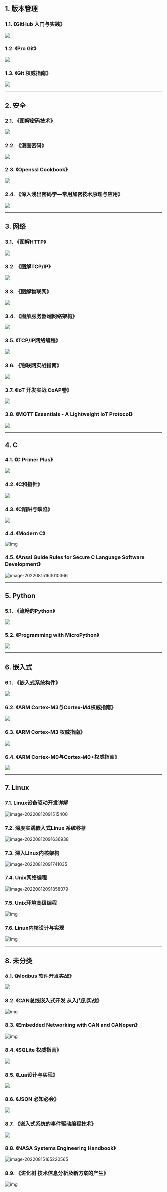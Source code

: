 ## 1. 版本管理

### 1.1. 《GitHub 入门与实践》

<img src="https://openlinker.oss-cn-hangzhou.aliyuncs.com/img/image-20220809143248258.png"/>

### 1.2. 《Pro Git》

<img src="https://openlinker.oss-cn-hangzhou.aliyuncs.com/img/47e02f7faf4c65b8.jpg"/>

### 1.3. 《Git 权威指南》
<img src="https://openlinker.oss-cn-hangzhou.aliyuncs.com/img/image-20220809143537769.png"/>

***

## 2. 安全
### 2.1. 《图解密码技术》
<img src="https://openlinker.oss-cn-hangzhou.aliyuncs.com/img/image-20220809142900632.png"/>

### 2.2. 《漫画密码》
<img src="https://openlinker.oss-cn-hangzhou.aliyuncs.com/img/image-20220809142933466.png"/>

### 2.3. 《Openssl Cookbook》
<img src="https://openlinker.oss-cn-hangzhou.aliyuncs.com/img/image-20220809143006092.png"/>

### 2.4. 《深入浅出密码学—常用加密技术原理与应用》
<img src="https://openlinker.oss-cn-hangzhou.aliyuncs.com/img/image-20220809143035596.png"/>

***


## 3. 网络

### 3.1. 《图解HTTP》

<img src="https://openlinker.oss-cn-hangzhou.aliyuncs.com/img/image-20220809144234584.png"/>

### 3.2. 《图解TCP/IP》

<img src="https://openlinker.oss-cn-hangzhou.aliyuncs.com/img/image-20220809144325722.png" />

### 3.3. 《图解物联网》

<img src="https://openlinker.oss-cn-hangzhou.aliyuncs.com/img/image-20220809144457853.png"/>

### 3.4. 《图解服务器端网络架构》

<img src="https://openlinker.oss-cn-hangzhou.aliyuncs.com/img/image-20220809144607600.png"/>

### 3.5. 《TCP/IP网络编程》

<img src="https://openlinker.oss-cn-hangzhou.aliyuncs.com/img/image-20220809150109107.png"/>

### 3.6. 《物联网实战指南》

<img src="https://openlinker.oss-cn-hangzhou.aliyuncs.com/img/image-20220809144747155.png"/>

### 3.7. 《IoT 开发实战 CoAP卷》

<img src="https://openlinker.oss-cn-hangzhou.aliyuncs.com/img/image-20220809144922328.png"/>

### 3.8. 《MQTT Essentials - A Lightweight IoT Protocol》

<img src="https://openlinker.oss-cn-hangzhou.aliyuncs.com/img/image-20220809145236672.png"/>

***


## 4. C

### 4.1. 《C Primer Plus》

<img src="https://openlinker.oss-cn-hangzhou.aliyuncs.com/img/image-20220809145439714.png"/>

### 4.2. 《C和指针》

<img src="https://openlinker.oss-cn-hangzhou.aliyuncs.com/img/image-20220809145528565.png"/>

### 4.3. 《C陷阱与缺陷》

<img src="https://openlinker.oss-cn-hangzhou.aliyuncs.com/img/image-20220809145713514.png"/>

### 4.4. 《Modern C》

![img](https://openlinker.oss-cn-hangzhou.aliyuncs.com/img/edc20f81c826356e.jpg)

### 4.5. 《Anssi Guide Rules for Secure C Language Software Development》

![image-20220815163010366](https://openlinker.oss-cn-hangzhou.aliyuncs.com/img/image-20220815163010366.png)


***

## 5. Python

### 5.1. 《流畅的Python》

<img src="https://openlinker.oss-cn-hangzhou.aliyuncs.com/img/image-20220809142035047.png"/>

### 5.2. 《Programming with MicroPython》

<img src="https://openlinker.oss-cn-hangzhou.aliyuncs.com/img/image-20220809142509665.png"/>

***

## 6. 嵌入式

### 6.1. 《嵌入式系统构件》

<img src="https://openlinker.oss-cn-hangzhou.aliyuncs.com/img/190208b5d3e1eb5c.jpg"/>

### 6.2. 《ARM Cortex-M3与Cortex-M4权威指南》

<img src="https://openlinker.oss-cn-hangzhou.aliyuncs.com/img/image-20220809150001822.png"/>

### 6.3. 《ARM Cortex-M3 权威指南》

<img src="https://openlinker.oss-cn-hangzhou.aliyuncs.com/img/image-20220809150318073.png"/>

### 6.4. 《ARM Cortex-M0与Cortex-M0+权威指南》

<img src="https://openlinker.oss-cn-hangzhou.aliyuncs.com/img/5be96475N2cad7689.jpg"/>

***

## 7. Linux

### 7.1. Linux设备驱动开发详解

![image-20220812091515400](https://openlinker.oss-cn-hangzhou.aliyuncs.com/img/image-20220812091515400.png)


### 7.2. 深度实践嵌入式Linux 系统移植

![image-20220812091636938](https://openlinker.oss-cn-hangzhou.aliyuncs.com/img/image-20220812091636938.png)

### 7.3. 深入Linux内核架构

![image-20220812091741035](https://openlinker.oss-cn-hangzhou.aliyuncs.com/img/image-20220812091741035.png)

### 7.4. Unix网络编程

![image-20220812091858079](https://openlinker.oss-cn-hangzhou.aliyuncs.com/img/image-20220812091858079.png)


### 7.5. Unix环境高级编程

![img](https://openlinker.oss-cn-hangzhou.aliyuncs.com/img/1cd9a5202c3c5b6d.jpg)

### 7.6. Linux内核设计与实现

![img](https://openlinker.oss-cn-hangzhou.aliyuncs.com/img/fa494c878db53f44.jpg)

***

## 8. 未分类

### 8.1. 《Modbus 软件开发实战》

<img src="https://openlinker.oss-cn-hangzhou.aliyuncs.com/img/image-20220809145102843.png"/>

### 8.2. 《CAN总线嵌入式开发  从入门到实战》

![img](https://openlinker.oss-cn-hangzhou.aliyuncs.com/img/57313f53N4688c5e4.jpg)

### 8.3. 《Embedded Networking with CAN and CANopen》

![img](https://openlinker.oss-cn-hangzhou.aliyuncs.com/img/s2563052.jpg)

### 8.4. 《SQLite 权威指南》

<img src="https://openlinker.oss-cn-hangzhou.aliyuncs.com/img/image-20220809143832974.png"/>

### 8.5. 《Lua设计与实现》

<img src="https://openlinker.oss-cn-hangzhou.aliyuncs.com/img/image-20220809144022818.png"/>

### 8.6. 《JSON 必知必会》

<img src="https://openlinker.oss-cn-hangzhou.aliyuncs.com/img/image-20220809145352049.png"/>

### 8.7. 《嵌入式系统的事件驱动编程技术》

<img src="https://openlinker.oss-cn-hangzhou.aliyuncs.com/img/image-20220809150646623.png"/>

### 8.8. 《NASA Systems Engineering Handbook》

![image-20220815165220565](https://openlinker.oss-cn-hangzhou.aliyuncs.com/img/image-20220815165220565.png)


### 8.9. 《进化树 技术信息分析及新方案的产生》

![img](https://openlinker.oss-cn-hangzhou.aliyuncs.com/img/76181f9a71656b04.jpg)